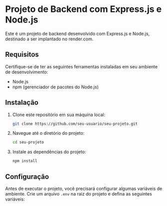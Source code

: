 # Projeto de Backend com Express.js e Node.js

Este é um projeto de backend desenvolvido com Express.js e Node.js, destinado a ser implantado no render.com.

## Requisitos

Certifique-se de ter as seguintes ferramentas instaladas em seu ambiente de desenvolvimento:

- Node.js
- npm (gerenciador de pacotes do Node.js)

## Instalação

1. Clone este repositório em sua máquina local:

    ```bash
    git clone https://github.com/seu-usuario/seu-projeto.git
    ```

2. Navegue até o diretório do projeto:

    ```bash
    cd seu-projeto
    ```

3. Instale as dependências do projeto:

    ```bash
    npm install
    ```

## Configuração

Antes de executar o projeto, você precisará configurar algumas variáveis de ambiente. Crie um arquivo `.env` na raiz do projeto e defina as seguintes variáveis:
